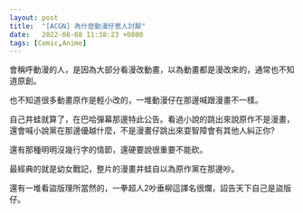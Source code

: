 ```yaml
---
layout: post
title:  "[ACGN] 為什麼動漫仔惹人討厭"
date:   2022-08-08 11:38:23 +0800
tags: [Comic,Anime]
---
```




會稱呼動漫的人，是因為大部分看漫改動畫，以為動畫都是漫改來的，通常也不知道原創。

也不知道很多動畫原作是輕小改的，一堆動漫仔在那邊喊跟漫畫不一樣。

自己井蛙就算了，在巴哈彈幕那邊特此公告。看過小說的跳出來說原作不是漫畫，還會喊小說黨在那邊優越什麼，不是漫畫仔跳出來耍智障會有其他人糾正你?

還有那種明明沒幾行字的情節，還硬要說很重要不能砍。 

最經典的就是幼女戰記，整片的漫畫井蛙自以為原作黨在那邊吵。

還有一堆看盜版理所當然的，一拳超人2吵垂柳這譯名很爛，詔告天下自己是盜版仔。


